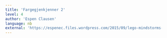 ```yaml
---
title: 'Fargegjenkjenner 2'
level: 4
author: 'Espen Clausen'
language: nb
external: 'https://espenec.files.wordpress.com/2015/09/lego-mindstorms-del-4-5.pdf'
---
```

